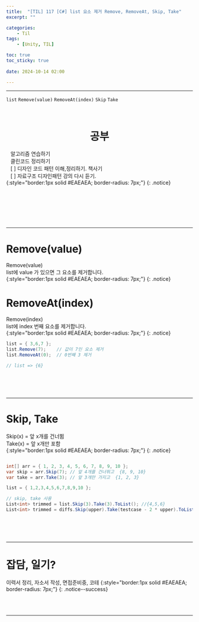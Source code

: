 ```yaml
---
title:  "[TIL] 117 [C#] list 요소 제거 Remove, RemoveAt, Skip, Take"
excerpt: ""

categories:
    - Til
tags:
    - [Unity, TIL]

toc: true
toc_sticky: true
 
date: 2024-10-14 02:00

---
```

- - -

`list` `Remove(value)` `RemoveAt(index)` `Skip` `Take`

<BR>

<center><H1>  공부 </H1></center>

&nbsp;&nbsp; 알고리즘 연습하기     
&nbsp;&nbsp; 클린코드 정리하기   
&nbsp;&nbsp; [ ] 디자인 코드 패턴 이해,정리하기. 책사기  
&nbsp;&nbsp; [ ] 자료구조 디자인패턴 강의 다시 듣기.   
{:style="border:1px solid #EAEAEA; border-radius: 7px;"}
{: .notice}  


<br><br><br><br><br>
- - - 

# Remove(value)
Remove(value)  
list에 value 가 있으면 그 요소를 제거합니다.  
{:style="border:1px solid #EAEAEA; border-radius: 7px;"}
{: .notice}  

# RemoveAt(index)
Remove(index)  
list에 index 번째 요소를 제거합니다.  
{:style="border:1px solid #EAEAEA; border-radius: 7px;"}
{: .notice}  

<div class="notice--primary" markdown="1"> 

```c# 
list = { 3,6,7 };
list.Remove(7);    // 값이 7인 요소 제거
list.RemoveAt(0);  // 0번째 3 제거

// list => {6}

```
</div>

<br><br><br>
- - - 

# Skip, Take

Skip(x) = 앞 x개를 건너뜀  
Take(x) = 앞 x개만 포함  
{:style="border:1px solid #EAEAEA; border-radius: 7px;"}
{: .notice}  

<div class="notice--primary" markdown="1"> 

```c# 

int[] arr = { 1, 2, 3, 4, 5, 6, 7, 8, 9, 10 };
var skip = arr.Skip(7); // 앞 4개를 건너뛰고  {8, 9, 10}
var take = arr.Take(3); // 앞 3개만 가지고  {1, 2, 3}

list = { 1,2,3,4,5,6,7,8,9,10 };

// skip, take 사용
List<int> trimmed = list.Skip(3).Take(3).ToList(); //{4,5,6}
List<int> trimmed = diffs.Skip(upper).Take(testcase - 2 * upper).ToList();

```
</div>

<br><br><br>
- - - 


# 잡담, 일기?
이력서 정리, 자소서 작성, 면접준비중, 코테
{:style="border:1px solid #EAEAEA; border-radius: 7px;"}
{: .notice--success}  

<br><br>
- - -

